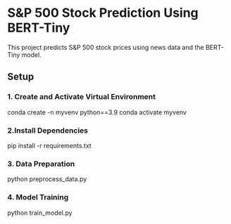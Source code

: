 
# S&P 500 Stock Prediction Using BERT-Tiny

This project predicts S&P 500 stock prices using news data and the BERT-Tiny model.

## Setup

### 1. Create and Activate Virtual Environment
conda create -n myvenv python==3.9
conda activate myvenv

### 2.Install Dependencies
pip install -r requirements.txt

### 3. Data Preparation

python preprocess_data.py

### 4. Model Training
python train_model.py
